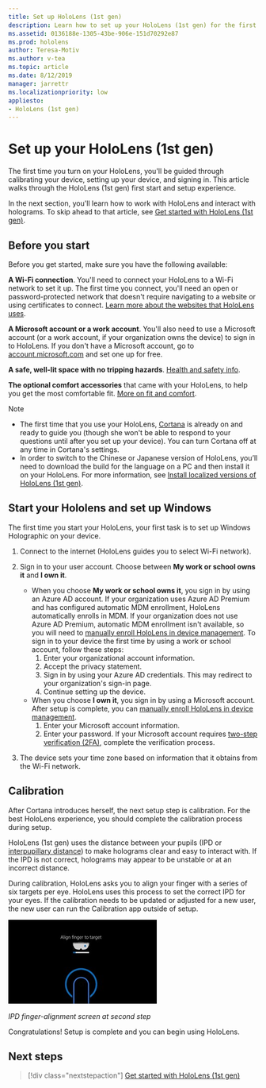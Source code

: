 ```yaml
---
title: Set up HoloLens (1st gen)
description: Learn how to set up your HoloLens (1st gen) for the first time over Wi-Fi network with either a Microsoft (MSA) or Azure Active Directory (AAD) account.
ms.assetid: 0136188e-1305-43be-906e-151d70292e87
ms.prod: hololens
author: Teresa-Motiv
ms.author: v-tea
ms.topic: article
ms.date: 8/12/2019
manager: jarrettr
ms.localizationpriority: low
appliesto:
- HoloLens (1st gen)
---
```


# Set up your HoloLens (1st gen)

The first time you turn on your HoloLens, you'll be guided through calibrating your device, setting up your device, and signing in.  This article walks through the HoloLens (1st gen) first start and setup experience.

In the next section, you'll learn how to work with HoloLens and interact with holograms. To skip ahead to that article, see [Get started with HoloLens (1st gen)](hololens1-basic-usage.md).

## Before you start

Before you get started, make sure you have the following available:

**A Wi-Fi connection**. You'll need to connect your HoloLens to a Wi-Fi network to set it up. The first time you connect, you'll need an open or password-protected network that doesn't require navigating to a website or using certificates to connect. [Learn more about the websites that HoloLens uses](hololens-offline.md).

**A Microsoft account or a work account**. You'll also need to use a Microsoft account (or a work account, if your organization owns the device) to sign in to HoloLens. If you don't have a Microsoft account, go to [account.microsoft.com](https://account.microsoft.com) and set one up for free.

**A safe, well-lit space with no tripping hazards**. [Health and safety info](https://go.microsoft.com/fwlink/p/?LinkId=746661).

**The optional comfort accessories** that came with your HoloLens, to help you get the most comfortable fit. [More on fit and comfort](https://support.microsoft.com/help/12632/hololens-fit-your-hololens).

> [!NOTE]
>  
> - The first time that you use your HoloLens, [Cortana](hololens-cortana.md) is already on and ready to guide you (though she won't be able to respond to your questions until after you set up your device). You can turn Cortana off at any time in Cortana's settings.
> - In order to switch to the Chinese or Japanese version of HoloLens, you’ll need to download the build for the language on a PC and then install it on your HoloLens. For more information, see [Install localized versions of HoloLens (1st gen)](hololens1-install-localized.md).

## Start your Hololens and set up Windows

The first time you start your HoloLens, your first task is to set up Windows Holographic on your device.

1. Connect to the internet (HoloLens guides you to select Wi-Fi network).

1. Sign in to your user account. Choose between **My work or school owns it** and **I own it**.
    - When you choose **My work or school owns it**, you sign in by using an Azure AD account. If your organization uses Azure AD Premium and has configured automatic MDM enrollment, HoloLens automatically enrolls in MDM. If your organization does not use Azure AD Premium, automatic MDM enrollment isn't available, so you will need to [manually enroll HoloLens in device management](hololens-enroll-mdm.md#different-ways-to-enroll). To sign in to your device the first time by using a work or school account, follow these steps:
        1. Enter your organizational account information.
        1. Accept the privacy statement.
        1. Sign in by using your Azure AD credentials. This may redirect to your organization's sign-in page.
        1. Continue setting up the device.
    - When you choose **I own it**, you sign in by using a Microsoft account. After setup is complete, you can [manually enroll HoloLens in device management](hololens-enroll-mdm.md#different-ways-to-enroll).
        1. Enter your Microsoft account information.
        1. Enter your password. If your Microsoft account requires [two-step verification (2FA)](https://blogs.technet.microsoft.com/microsoft_blog/2013/04/17/microsoft-account-gets-more-secure/), complete the verification process.

1. The device sets your time zone based on information that it obtains from the Wi-Fi network.

## Calibration

After Cortana introduces herself, the next setup step is calibration. For the best HoloLens experience, you should complete the calibration process during setup.

HoloLens (1st gen) uses the distance between your pupils (IPD or [interpupillary distance](https://en.wikipedia.org/wiki/Interpupillary_distance)) to make holograms clear and easy to interact with. If the IPD is not correct, holograms may appear to be unstable or at an incorrect distance.

During calibration, HoloLens asks you to align your finger with a series of six targets per eye. HoloLens uses this process to set the correct IPD for your eyes. If the calibration needs to be updated or adjusted for a new user, the new user can run the Calibration app  outside of setup.

![IPD finger-alignment screen at second step](./images/ipd-finger-alignment-300px.jpg)

*IPD finger-alignment screen at second step*

Congratulations! Setup is complete and you can begin using HoloLens.

## Next steps

> [!div class="nextstepaction"]
> [Get started with HoloLens (1st gen)](hololens1-basic-usage.md)
